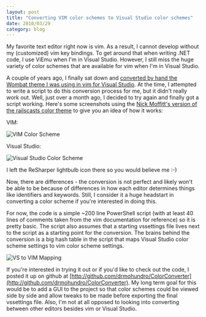 ```yaml
---
layout: post
title: "Converting VIM color schemes to Visual Studio color schemes"
date: 2010/03/29
category: blog
---
```


My favorite text editor right now is vim. As a result, I cannot develop without my (customized) vim key bindings. To get around that when writing .NET code, I use ViEmu when I'm in Visual Studio. However, I still miss the huge variety of color schemes that are available for vim when I'm in Visual Studio.

A couple of years ago, I finally sat down and [converted by hand the Wombat theme I was using in vim for Visual Studio](/blog/2008/01/11/my-attempt-at-converting-the-vim-wombat-theme-to-support-visual-studio/). At the time, I attempted to write a script to do this conversion process for me, but it didn't really work out. Well, just over a month ago, I decided to try again and finally got a script working. Here's some screenshots using the [Nick Moffitt's version of the railscasts color theme](http://www.vim.org/scripts/script.php?script_id=2175) to give you an idea of how it works: 

VIM: 

![VIM Color Scheme](https://s3.amazonaws.com/mohundro/blog/WindowsLiveWriter/ConvertingVIMcolorschemestoVisualStudioc_BA85/image_thumb_3.png)

Visual Studio: 

![Visual Studio Color Scheme](https://s3.amazonaws.com/mohundro/blog/WindowsLiveWriter/ConvertingVIMcolorschemestoVisualStudioc_BA85/image_thumb_2.png)
 
I left the ReSharper lightbulb icon there so you would believe me :-) 

Now, there are differences - the conversion is not perfect and likely won't be able to be because of differences in how each editor determines things like identifiers and keywords. Still, I consider it a huge headstart in converting a color scheme if you're interested in doing this. 

For now, the code is a simple ~200 line PowerShell script (with at least 40 lines of comments taken from the vim documentation for reference) so it is pretty basic. The script also assumes that a starting vssettings file lives next to the script as a starting point for the conversion. The brains behind the conversion is a big hash table in the script that maps Visual Studio color scheme settings to vim color scheme settings. 

![VS to VIM Mapping](https://s3.amazonaws.com/mohundro/blog/WindowsLiveWriter/ConvertingVIMcolorschemestoVisualStudioc_BA85/image_thumb_4.png)

If you're interested in trying it out or if you'd like to check out the code, I posted it up on github at [http://github.com/drmohundro/ColorConverter](http://github.com/drmohundro/ColorConverter). My long term goal for this would be to add a GUI to the project so that color schemes could be viewed side by side and allow tweaks to be made before exporting the final vssettings file. Also, I'm not at all opposed to looking into converting between other editors besides vim or Visual Studio.

